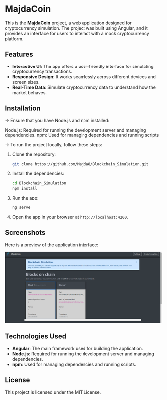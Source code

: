 # MajdaCoin

This is the **MajdaCoin** project, a web application designed for cryptocurrency simulation. The project was built using Angular, and it provides an interface for users to interact with a mock cryptocurrency platform.

## Features

- **Interactive UI**: The app offers a user-friendly interface for simulating cryptocurrency transactions.
- **Responsive Design**: It works seamlessly across different devices and screen sizes.
- **Real-Time Data**: Simulate cryptocurrency data to understand how the market behaves.

## Installation

-> Ensure that you have Node.js and npm installed:

Node.js: Required for running the development server and managing dependencies.
npm: Used for managing dependencies and running scripts

-> To run the project locally, follow these steps:

1. Clone the repository:
   ```bash
   git clone https://github.com/Majda8/Blockchain_Simulation.git
   ```

2. Install the dependencies:
   ```bash
   cd Blockchain_Simulation
   npm install
   ```

3. Run the app:
   ```bash
   ng serve
   ```

4. Open the app in your browser at `http://localhost:4200`.

## Screenshots

Here is a preview of the application interface:

![Interface](interface.png)

## Technologies Used
- **Angular**: The main framework used for building the application.
- **Node.js**: Required for running the development server and managing dependencies.
- **npm**: Used for managing dependencies and running scripts.

## License
This project is licensed under the MIT License.

